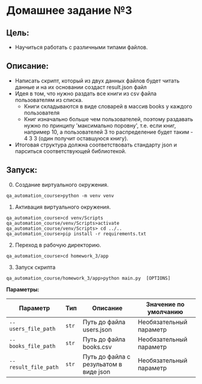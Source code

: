 Домашнее задание №3
=====

## Цель:
- Научиться работать с различными типами файлов.

## Описание:
- Написать скрипт, который из двух данных файлов будет читать данные и на их основании создаст result.json файл 
- Идея в том, что нужно раздать все книги из csv файла пользователям из списка.
  - Книги складываются в виде словарей в массив books у каждого пользователя
  - Книг изначально больше чем пользователей, поэтому раздавать нужно по принципу 'максимально поровну', т.е. если книг, например 10, а пользователей 3 то распределение будет таким - 4 3 3 (один получит оставшуюся книгу).
- Итоговая структура должна соответствовать стандарту json и парситься соответствующей библиотекой.

## Запуск:
0. Создание виртуального окружения.
```shell script
qa_automation_course>python -m venv venv
```

1. Активация виртуального окружения.
```shell script
qa_automation_course>cd venv/Scripts
qa_automation_course/venv/Scripts>activate
qa_automation_course/venv/Scripts> cd ../..
qa_automation_course>pip install -r requirements.txt
``` 

2. Переход в рабочую директорию.
```shell script
qa_automation_course>cd homework_3/app
```

3. Запуск скрипта
```shell script
qa_automation_course/homework_3/app>python main.py  [OPTIONS]
```

**Параметры:**

| Параметр  | Тип | Описание | Значение по умолчанию |
| ------------- | ------------- | ------------- | ------------- |
| `--users_file_path`  | `str` | Путь до файла users.json  | Необязательный параметр |
| `--books_file_path`  | `str` | Путь до файла books.csv | Необязательный параметр |
| `--result_file_path`  | `str` | Путь до файла с резульатом в виде json | Необязательный параметр |
